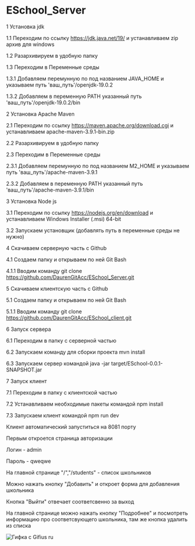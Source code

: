 # ESchool_Server

1 Установка jdk

1.1 Переходим по ссылку https://jdk.java.net/19/ и устанавливаем zip архив для windows

1.2 Разархивируем в удобную папку

1.3 Переходим в Переменные среды

1.3.1 Добавляем перемунную по под названием JAVA_HOME и указываем путь 'ваш_путь'/openjdk-19.0.2

1.3.2 Добавляем в переменную PATH указанный путь 'ваш_путь'/openjdk-19.0.2/bin



2 Установка Apache Maven

2.1 Переходим по ссылку https://maven.apache.org/download.cgi и устанавливаем apache-maven-3.9.1-bin.zip

2.2 Разархивируем в удобную папку

2.3 Переходим в Переменные среды

2.3.1 Добавляем перемунную по под названием M2_HOME и указываем путь 'ваш_путь'/apache-maven-3.9.1

2.3.2 Добавляем в переменную PATH указанный путь 'ваш_путь'/apache-maven-3.9.1/bin



3 Установка Node js

3.1 Переходим по ссылку https://nodejs.org/en/download и устанавливаем Windows Installer (.msi) 64-bit

3.2 Запускаем установщик (добавлять путь в переменные среды не нужно)


4 Скачиваем серверную часть с Github

4.1 Создаем папку и открываем по ней Git Bash

4.1.1 Вводим команду git clone https://github.com/DaurenGitAcc/ESchool_Server.git


5 Скачиваем клиентскую часть с Github

5.1 Создаем папку и открываем по ней Git Bash

5.1.1 Вводим команду git clone https://github.com/DaurenGitAcc/ESchool_client.git


6 Запуск сервера

6.1 Переходим в папку с серверной частью

6.2 Запускаем команду для сборки проекта mvn install

6.3 Запускаем сервер командой java -jar target/ESchool-0.0.1-SNAPSHOT.jar


7 Запуск клиент

7.1 Переходим в папку с клиентской частью

7.2 Устанавливаем необходимые пакеты командой npm install

7.3 Запускаем клиент командой npm run dev 


Клиент автоматический запуститься на 8081 порту


Первым откроется страница авторизации

Логин - admin

Пароль - qweqwe

На главной странице "/","/students" - список школьников

Можно нажать кнопку "Добавить" и откроет форма для добавления школьника

Кнопка "Выйти" отвечает соответсвенно за выход

На главной странице можно нажать кнопку "Подробнее" и посмотреть информацию про соответсвующего школьника, там же кнопка удалить из списка


![Гифка с Gifius ru](https://user-images.githubusercontent.com/114854020/235692643-617ced95-64c5-4ea1-9cf3-7513584efda2.gif)
